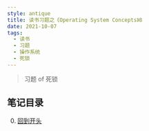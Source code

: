 ```yaml
---
style: antique
title: 读书习题之《Operating System Concepts》8
date: 2021-10-07
tags:
  - 读书
  - 习题
  - 操作系统
  - 死锁
---
```


> 习题 of 死锁

## 

## 笔记目录

0. [回到开头](scroll-to-the-very-top)
